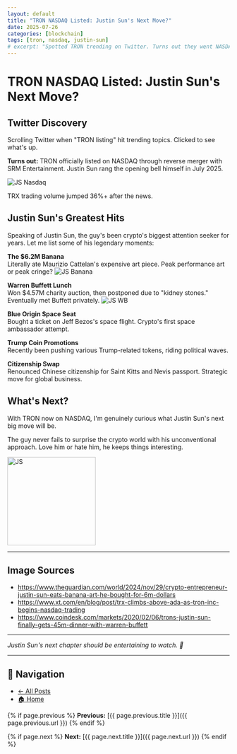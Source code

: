 ```yaml
---
layout: default
title: "TRON NASDAQ Listed: Justin Sun's Next Move?"
date: 2025-07-26
categories: [blockchain]
tags: [tron, nasdaq, justin-sun]
# excerpt: "Spotted TRON trending on Twitter. Turns out they went NASDAQ through reverse merger. Classic Justin Sun."
---
```


# TRON NASDAQ Listed: Justin Sun's Next Move?

## Twitter Discovery

Scrolling Twitter when "TRON listing" hit trending topics. Clicked to see what's up.

**Turns out:** TRON officially listed on NASDAQ through reverse merger with SRM Entertainment. Justin Sun rang the opening bell himself in July 2025.

<img src="{{ site.baseurl }}/assets/images/2025/07/20250726-02.webp" alt="JS Nasdaq" class="img-center">

TRX trading volume jumped 36%+ after the news.



## Justin Sun's Greatest Hits

Speaking of Justin Sun, the guy's been crypto's biggest attention seeker for years. Let me list some of his legendary moments:

**The $6.2M Banana**  
Literally ate Maurizio Cattelan's expensive art piece. Peak performance art or peak cringe?
<img src="{{ site.baseurl }}/assets/images/2025/07/20250726-04.png" alt="JS Banana" class="img-center">


**Warren Buffett Lunch**  
Won $4.57M charity auction, then postponed due to "kidney stones." Eventually met Buffett privately.
<img src="{{ site.baseurl }}/assets/images/2025/07/20250726-03.avif" alt="JS WB" class="img-center">


**Blue Origin Space Seat**  
Bought a ticket on Jeff Bezos's space flight. Crypto's first space ambassador attempt.

**Trump Coin Promotions**  
Recently been pushing various Trump-related tokens, riding political waves.

**Citizenship Swap**  
Renounced Chinese citizenship for Saint Kitts and Nevis passport. Strategic move for global business.

## What's Next?

With TRON now on NASDAQ, I'm genuinely curious what Justin Sun's next big move will be.

The guy never fails to surprise the crypto world with his unconventional approach. Love him or hate him, he keeps things interesting.

<img src="{{ site.baseurl }}/assets/images/2025/07/20250726-01.png" alt="JS" class="img-center" width="200">

---

## Image Sources
- https://www.theguardian.com/world/2024/nov/29/crypto-entrepreneur-justin-sun-eats-banana-art-he-bought-for-6m-dollars
- https://www.xt.com/en/blog/post/trx-climbs-above-ada-as-tron-inc-begins-nasdaq-trading
- https://www.coindesk.com/markets/2020/02/06/trons-justin-sun-finally-gets-45m-dinner-with-warren-buffett

---

*Justin Sun's next chapter should be entertaining to watch. 🍿*

---

## 📌 Navigation
- [← All Posts](/posts)
- [🏠 Home](/)
<!-- - [📧 Contact](/contact) -->

{% if page.previous %}
**Previous:** [{{ page.previous.title }}]({{ page.previous.url }})
{% endif %}

{% if page.next %}
**Next:** [{{ page.next.title }}]({{ page.next.url }})
{% endif %}
